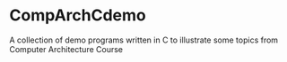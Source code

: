 # CompArchCdemo
A collection of demo programs written in C to illustrate some topics from Computer Architecture Course

